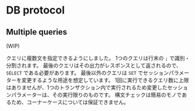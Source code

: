 # DB protocol

## Multiple queries

(WIP)

クエリに複数文を指定できるようにしました。
1つのクエリは行末の `;` で識別・分割されます。
最後のクエリはその出力がレスポンスとして返されるので、 `SELECT` である必要があります。
最後以外のクエリは `SET` でセッションパラメーターを変更するような用途を想定しています。
1回に実行できるクエリ数に上限はありませんが、1つのトランザクション内で実行されるため変更したセッションパラメーターは、その実行限りのものです。
構文チェックは簡易のモノであるため、コーナーケースについては保証できません。

